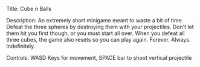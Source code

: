 Title: Cube n Balls

Description:
An extremely short minigame meant to waste a bit of time. Defeat the three spheres by destroying them with your projectiles. Don't let them hit you first though, or you must start all over. When you defeat all three cubes, the game also resets so you can play again. Forever. Always. Indefinitely.

Controls: WASD Keys for movement, SPACE bar to shoot vertical projectile
